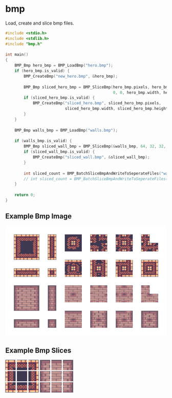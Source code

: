 # bmp
Load, create and slice bmp files.

```cpp
#include <stdio.h>
#include <stdlib.h>
#include "bmp.h"

int main()
{
	BMP_Bmp hero_bmp = BMP_LoadBmp("hero.bmp");
	if (hero_bmp.is_valid) {
		BMP_CreateBmp("new_hero.bmp", &hero_bmp);

		BMP_Bmp sliced_hero_bmp = BMP_SliceBmp(hero_bmp.pixels, hero_bmp.width, hero_bmp.height,
		                                       0, 0, hero_bmp.width, hero_bmp.height);
		if (sliced_hero_bmp.is_valid) {
			BMP_CreateBmp("sliced_hero.bmp", sliced_hero_bmp.pixels,
			              sliced_hero_bmp.width, sliced_hero_bmp.height);
		}
	}

	BMP_Bmp walls_bmp = BMP_LoadBmp("walls.bmp");

	if (walls_bmp.is_valid) {
		BMP_Bmp sliced_wall_bmp = BMP_SliceBmp(&walls_bmp, 64, 32, 32, 32);
		if (sliced_wall_bmp.is_valid) {
			BMP_CreateBmp("sliced_wall.bmp", &sliced_wall_bmp);
		}

		int sliced_count = BMP_BatchSliceBmpAndWriteToSeperateFiles("walls", walls_bmp.pixels, walls_bmp.width, walls_bmp.height, 32, 32);
		// int sliced_count = BMP_BatchSliceBmpAndWriteToSeperateFiles("walls", &walls_bmp, 32, 32);
	}

	return 0;
}
```

## Example Bmp Image
![](data/walls.bmp)<br>
## Example Bmp Slices
![](data/walls000.bmp)
![](data/walls001.bmp)
![](data/walls002.bmp)
![](data/walls047.bmp)
![](data/walls048.bmp)
![](data/walls049.bmp)<br>
![](data/walls011.bmp)
![](data/walls012.bmp)
![](data/walls013.bmp)
![](data/walls058.bmp)
![](data/walls059.bmp)
![](data/walls060.bmp)<br>
![](data/walls023.bmp)
![](data/walls024.bmp)
![](data/walls025.bmp)
![](data/walls070.bmp)
![](data/walls071.bmp)
![](data/walls072.bmp)<br>
